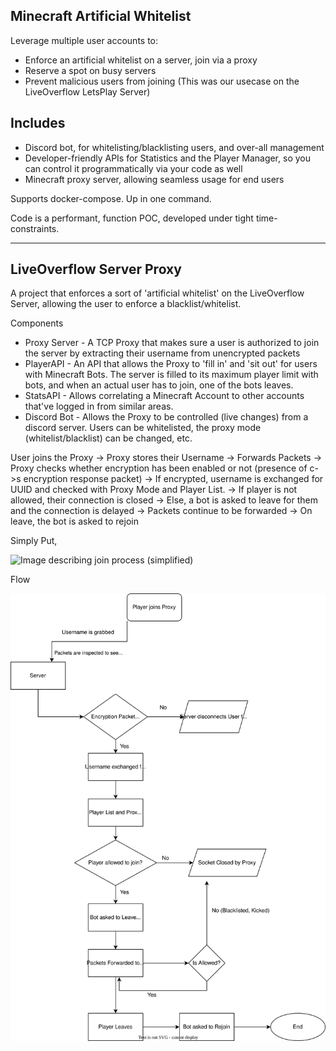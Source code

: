 Minecraft Artificial Whitelist
---
Leverage multiple user accounts to:
- Enforce an artificial whitelist on a server, join via a proxy
- Reserve a spot on busy servers
- Prevent malicious users from joining (This was our usecase on the LiveOverflow LetsPlay Server)

## Includes
- Discord bot, for whitelisting/blacklisting users, and over-all management
- Developer-friendly APIs for Statistics and the Player Manager, so you can control it programmatically via your code as well
- Minecraft proxy server, allowing seamless usage for end users

Supports docker-compose. Up in one command.

Code is a performant, function POC, developed under tight time-constraints.

---


LiveOverflow Server Proxy
------------
A project that enforces a sort of 'artificial whitelist' on the LiveOverflow Server, allowing the user to enforce a blacklist/whitelist.

Components
- Proxy Server - A TCP Proxy that makes sure a user is authorized to join the server by extracting their username from unencrypted packets
- PlayerAPI - An API that allows the Proxy to 'fill in' and 'sit out' for users with Minecraft Bots. The server is filled to its maximum player limit with bots, and when an actual user has to join, one of the bots leaves.
- StatsAPI - Allows correlating a Minecraft Account to other accounts that've logged in from similar areas.
- Discord Bot - Allows the Proxy to be controlled (live changes) from a discord server. Users can be whitelisted, the proxy mode (whitelist/blacklist) can be changed, etc.

User joins the Proxy -> Proxy stores their Username -> Forwards Packets -> Proxy checks whether encryption has been enabled or not (presence of c->s encryption response packet) -> If encrypted, username is exchanged for UUID and checked with Proxy Mode and Player List. -> If player is not allowed, their connection is closed -> Else, a bot is asked to leave for them and the connection is delayed -> Packets continue to be forwarded -> On leave, the bot is asked to rejoin

Simply Put,

![Image describing join process (simplified)](https://i.imgur.com/u1mqq7s.png)

Flow

![Flowchart describing what happens during the lifecycle of a connection.](LO-Proxy-Flow.svg)
